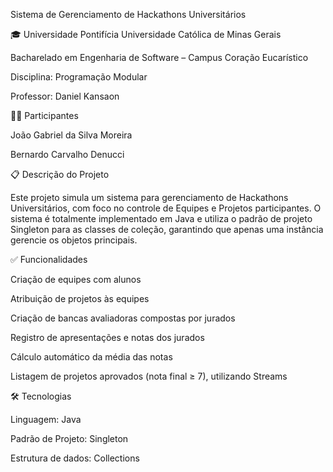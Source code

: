 Sistema de Gerenciamento de Hackathons Universitários

🎓 Universidade Pontifícia Universidade Católica de Minas Gerais

Bacharelado em Engenharia de Software – Campus Coração Eucarístico

Disciplina: Programação Modular

Professor: Daniel Kansaon

👨‍💻 Participantes

João Gabriel da Silva Moreira

Bernardo Carvalho Denucci

📋 Descrição do Projeto

Este projeto simula um sistema para gerenciamento de Hackathons Universitários, com foco no controle de Equipes e Projetos participantes. O sistema é totalmente implementado em Java e utiliza o padrão de projeto Singleton para as classes de coleção, garantindo que apenas uma instância gerencie os objetos principais.

✅ Funcionalidades

Criação de equipes com alunos

Atribuição de projetos às equipes

Criação de bancas avaliadoras compostas por jurados

Registro de apresentações e notas dos jurados

Cálculo automático da média das notas

Listagem de projetos aprovados (nota final ≥ 7), utilizando Streams

🛠️ Tecnologias

Linguagem: Java

Padrão de Projeto: Singleton

Estrutura de dados: Collections

